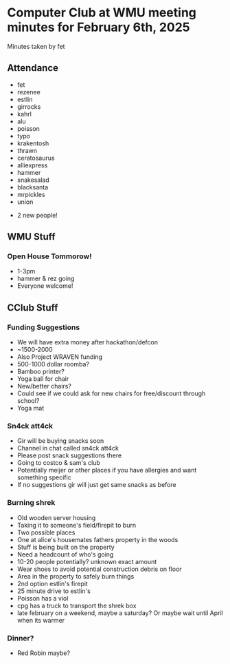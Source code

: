# Computer Club at WMU meeting minutes for February 6th, 2025
Minutes taken by fet



## Attendance
* fet
* rezenee
* estlin
* girrocks
* kahrl
* alu
* poisson
* typo
* krakentosh
* thrawn
* ceratosaurus
* alliexpress
* hammer
* snakesalad
* blacksanta
* mrpickles
* union
+ 2 new people!


## WMU Stuff
### Open House Tommorow!
* 1-3pm
* hammer & rez going
* Everyone welcome!

## CClub Stuff
### Funding Suggestions
* We will have extra money after hackathon/defcon
* ~1500-2000
* Also Project WRAVEN funding
* 500-1000 dollar roomba?
* Bamboo printer?
* Yoga ball for chair
* New/better chairs?
* Could see if we could ask for new chairs for free/discount through school?
* Yoga mat

### Sn4ck att4ck

* Gir will be buying snacks soon
* Channel in chat called sn4ck att4ck
* Please post snack suggestions there
* Going to costco & sam's club
* Potentially meijer or other places if you have allergies and want something specific
* If no suggestions gir will just get same snacks as before

### Burning shrek
* Old wooden server housing 
* Taking it to someone's field/firepit to burn
* Two possible places
* One at alice's housemates fathers property in the woods
* Stuff is being built on the property
* Need a headcount of who's going
* 10-20 people potentially? unknown exact amount
* Wear shoes to avoid potential construction debris on floor
* Area in the property to safely burn things
* 2nd option estlin's firepit
* 25 minute drive to estlin's
* Poisson has a viol
* cpg has a truck to transport the shrek box
* late february on a weekend, maybe a saturday? Or maybe wait until April when its warmer

### Dinner?
* Red Robin maybe?
